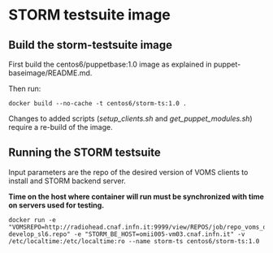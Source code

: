STORM testsuite image
==============


## Build the storm-testsuite image

First build the centos6/puppetbase:1.0 image as explained in puppet-baseimage/README.md.

Then run: 

    docker build --no-cache -t centos6/storm-ts:1.0 .

Changes to added scripts (*setup_clients.sh* and *get_puppet_modules.sh*) require a re-build of the image.

## Running the STORM testsuite 

Input parameters are the repo of the desired version of VOMS clients to install and STORM backend server.

 **Time on the host where container will run must be synchronized with time on servers used for testing.**

    docker run -e "VOMSREPO=http://radiohead.cnaf.infn.it:9999/view/REPOS/job/repo_voms_develop_SL6/lastSuccessfulBuild/artifact/voms-develop_sl6.repo" -e "STORM_BE_HOST=omii005-vm03.cnaf.infn.it" -v /etc/localtime:/etc/localtime:ro --name storm-ts centos6/storm-ts:1.0

